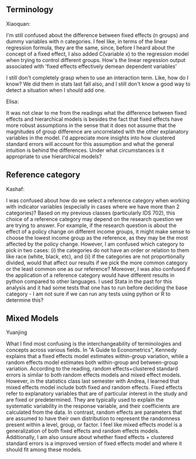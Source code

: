 ## Terminology

Xiaoquan:

I'm still confused about the difference between fixed effects (n groups) and dummy variables with n categories. I feel like, in terms of the linear regression formula, they are the same, since, before I heard about the concept of a fixed effect, I also added C(variable x) to the regression model when trying to control different groups. How's the linear regression output associated with 'fixed effects effectively demean dependent variables'

I still don't completely grasp when to use an interaction term. Like, how do I know? We did them in stats last fall also, and I still don't know a good way to detect a situation when I should add one.

Elisa:

It was not clear to me from the readings what the difference between fixed effects and hierarchical models is besides the fact that fixed effects have more robust assumptions in the sense that it does not assume that the magnitudes of group difference are uncorrelated with the other explanatory variables in the model. I'd appreciate more insights into how clustered standard errors will account for this assumption and what the general intuition is behind the differences. Under what circumstances is it appropriate to use hierarchical models?

## Reference category

Kashaf:

I was confused about how do we select a reference category when working with indicator variables (especially in cases where we have more than 2 categories)? Based on my previous classes (particularly IDS 702), this choice of a reference category may depend on the research question we are trying to answer. For example, if the research question is about the effect of a policy change on different income groups, it might make sense to choose the lowest income group as the reference, as they may be the most affected by the policy change. However, I am confused which category to pick in two cases: (i) the categories do not have an order or relation to them like race (white, black, etc), and (ii) if the categories are not proportionally divided, would that affect our results if we pick the more common category or the least common one as our reference? Moreover, I was also confused if the application of a reference category would have different results in python compared to other languages. I used Stata in the past for this analysis and it had some tests that one has to run before deciding the base category - I am not sure if we can run any tests using python or R to determine this?

## Mixed Models

Yuanjing

What I find most confusing is the interchangeability of terminologies and concepts across various fields. In "A Guide to Econometrics", Kennedy explains that a fixed effects model estimates within-group variation, while a random effects model estimates both within-group and between-group variation. According to the reading,  random effects+clustered standard errors is similar to both random effects models and mixed effect models. However, in the statistics class last semester with Andrea, I learned that mixed effects model include both fixed and random effects. Fixed effects refer to explanatory variables that are of particular interest in the study and are fixed or predetermined. They are typically used to explain the systematic variability in the response variable, and their coefficients are calculated from the data. In contrast, random effects are parameters that are assumed to have their own distribution to represent the randomness present within a level, group, or factor. I feel like mixed effects model is a generalization of both fixed effects and random effects models. Additionally, I am also unsure about whether fixed effects + clustered standard errors is a improved version of fixed effects model and where it should fit among these models.
